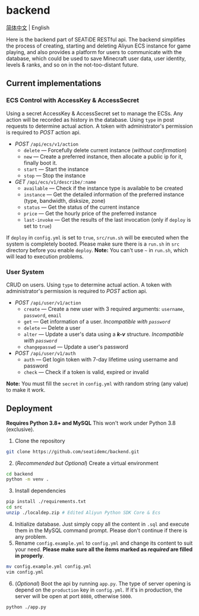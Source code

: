 # backend

[简体中文](./README.md) | English

Here is the backend part of SEATiDE RESTful api. The backend simplifies the process of creating, starting and deleting Aliyun ECS instance for game playing, and also provides a platform for users to communicate with the database, which could be used to save Minecraft user data, user identity, levels & ranks, and so on in the not-too-distant future.

## Current implementations

### ECS Control with AccessKey & AccessSecret
  
Using a secret AccessKey & AccessSecret set to manage the ECSs. Any action will be recorded as history in the database. Using `type` in post requests to determine actual action. A token with administrator's permission is required to *POST* action api.

- *POST* `/api/ecs/v1/action`
  - `delete` — Forcefully delete current instance (*without confirmation*)
  - `new` — Create a preferred instance, then allocate a public ip for it, finally boot it.
  - `start` — Start the instance
  - `stop` — Stop the instance
- *GET* `/api/ecs/v1/describe/:name`
  - `available` — Check if the instance type is available to be created
  - `instance` — Get the detailed information of the preferred instance (type, bandwidth, disksize, zone)
  - `status` — Get the status of the current instance
  - `price` — Get the hourly price of the preferred instance
  - `last-invoke` — Get the results of the last invocation (only if `deploy` is set to `true`)

If `deploy` in `config.yml` is set to `true`, `src/run.sh` will be executed when the system is completely booted. Please make sure there is a `run.sh` in `src` directory before you enable `deploy`. **Note:** You can't use `~` in `run.sh`, which will lead to execution problems.

### User System

CRUD on users. Using `type` to determine actual action. A token with administrator's permission is required to *POST* action api.

- *POST* `/api/user/v1/action`
  - `create` — Create a new user with 3 required arguments: `username`, `password`, `email`
  - `get` — Get information of a user. *Incompatible with `password`*
  - `delete` — Delete a user
  - `alter` — Update a user's data using a ***k-v*** structure. *Incompatible with `password`*
  - `changepasswd` — Update a user's password
- *POST* `/api/user/v1/auth`
  - `auth` — Get login token with 7-day lifetime using username and password
  - `check` — Check if a token is valid, expired or invalid

**Note:** You must fill the `secret` in `config.yml` with random string (any value) to make it work.

## Deployment

**Requires Python 3.8+ and MySQL** This won't work under Python 3.8 (exclusive).

1. Clone the repository

```sh
git clone https://github.com/seatidemc/backend.git
```

2. (*Recommended but Optional*) Create a virtual environment

```sh
cd backend
python -m venv .
```

3. Install dependencies

```sh
pip install ./requirements.txt
cd src
unzip ./localdep.zip # Edited Aliyun Python SDK Core & Ecs
```

4. Initialize database. Just simply copy all the content in `.sql` and execute them in the MySQL command prompt. Please don't continue if there is any problem.
5. Rename `config.example.yml` to `config.yml` and change its content to suit your need. **Please make sure all the items marked as *required* are filled in properly**.

```sh
mv config.example.yml config.yml
vim config.yml
```

6. (*Optional*) Boot the api by running `app.py`. The type of server opening is depend on the `production` key in `config.yml`. If it's in production, the server will be open at port `8080`, otherwise `5000`.

```sh
python ./app.py
```
